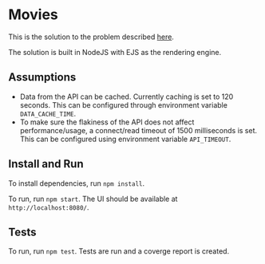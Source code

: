 # Movies

This is the solution to the problem described [here](http://webjetapitest.azurewebsites.net/).

The solution is built in NodeJS with EJS as the rendering engine. 

## Assumptions
* Data from the API can be cached. Currently caching is set to 120 seconds. This can be configured through environment variable `DATA_CACHE_TIME`.
* To make sure the flakiness of the API does not affect performance/usage, a connect/read timeout of 1500 milliseconds is set. This can be configured using environment variable `API_TIMEOUT`.

## Install and Run
To install dependencies, run `npm install`.

To run, run `npm start`. The UI should be available at `http://localhost:8080/`.

## Tests
To run, run `npm test`. Tests are run and a coverge report is created.
